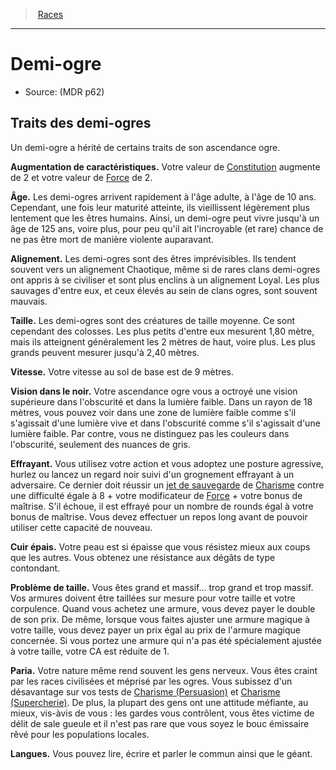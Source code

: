﻿---
!RaceItem
FullName: Demi-ogre
StrengthBonus: 2
ConstitutionBonus: 2
Age: Les demi-ogres arrivent rapidement à l'âge adulte, à l'âge de 10 ans. Cependant, une fois leur maturité atteinte, ils vieillissent légèrement plus lentement que les êtres humains. Ainsi, un demi-ogre peut vivre jusqu'à un âge de 125 ans, voire plus, pour peu qu'il ait l'incroyable (et rare) chance de ne pas être mort de manière violente auparavant.
Alignment: Les demi-ogres sont des êtres imprévisibles. Ils tendent souvent vers un alignement Chaotique, même si de rares clans demi-ogres ont appris à se civiliser et sont plus enclins à un alignement Loyal. Les plus sauvages d'entre eux, et ceux élevés au sein de clans ogres, sont souvent mauvais.
Size: Les demi-ogres sont des créatures de taille moyenne. Ce sont cependant des colosses. Les plus petits d'entre eux mesurent 1,80 mètre, mais ils atteignent généralement les 2 mètres de haut, voire plus. Les plus grands peuvent mesurer jusqu'à 2,40 mètres.
Speed: Votre vitesse au sol de base est de 9 mètres.
Darkvision: Votre ascendance ogre vous a octroyé une vision supérieure dans l'obscurité et dans la lumière faible. Dans un rayon de 18 mètres, vous pouvez voir dans une zone de lumière faible comme s'il s'agissait d'une lumière vive et dans l'obscurité comme s'il s'agissait d'une lumière faible. Par contre, vous ne distinguez pas les couleurs dans l'obscurité, seulement des nuances de gris.
Languages: Vous pouvez lire, écrire et parler le commun ainsi que le géant.
Id: demi-ogre_hd.md#demi-ogre
RootId: demi-ogre_hd.md
ParentLink: races_hd.md#
Name: Demi-ogre
ParentName: Races
NameLevel: 1
Source: (MDR p62)
Attributes:
  AbilityScoreIncrease: Votre valeur de [Constitution](hd_abilities_constitution.md) augmente de 2 et votre valeur de [Force](hd_abilities_strength.md) de 2.
---
>  [Races](races_hd.md#)

---


# Demi-ogre

- Source: (MDR p62)

## Traits des demi-ogres

Un demi-ogre a hérité de certains traits de son ascendance ogre.

**Augmentation de caractéristiques.** Votre valeur de [Constitution](hd_abilities_constitution.md) augmente de 2 et votre valeur de [Force](hd_abilities_strength.md) de 2.

**Âge.** Les demi-ogres arrivent rapidement à l'âge adulte, à l'âge de 10 ans. Cependant, une fois leur maturité atteinte, ils vieillissent légèrement plus lentement que les êtres humains. Ainsi, un demi-ogre peut vivre jusqu'à un âge de 125 ans, voire plus, pour peu qu'il ait l'incroyable (et rare) chance de ne pas être mort de manière violente auparavant.

**Alignement.** Les demi-ogres sont des êtres imprévisibles. Ils tendent souvent vers un alignement Chaotique, même si de rares clans demi-ogres ont appris à se civiliser et sont plus enclins à un alignement Loyal. Les plus sauvages d'entre eux, et ceux élevés au sein de clans ogres, sont souvent mauvais.

**Taille.** Les demi-ogres sont des créatures de taille moyenne. Ce sont cependant des colosses. Les plus petits d'entre eux mesurent 1,80 mètre, mais ils atteignent généralement les 2 mètres de haut, voire plus. Les plus grands peuvent mesurer jusqu'à 2,40 mètres.

**Vitesse.** Votre vitesse au sol de base est de 9 mètres.

**Vision dans le noir.** Votre ascendance ogre vous a octroyé une vision supérieure dans l'obscurité et dans la lumière faible. Dans un rayon de 18 mètres, vous pouvez voir dans une zone de lumière faible comme s'il s'agissait d'une lumière vive et dans l'obscurité comme s'il s'agissait d'une lumière faible. Par contre, vous ne distinguez pas les couleurs dans l'obscurité, seulement des nuances de gris.

**Effrayant.** Vous utilisez votre action et vous adoptez une posture agressive, hurlez ou lancez un regard noir suivi d'un grognement effrayant à un adversaire. Ce dernier doit réussir un [jet de sauvegarde](hd_abilities_jets_de_sauvegarde.md) de [Charisme](hd_abilities_charisma.md) contre une difficulté égale à 8 + votre modificateur de [Force](hd_abilities_strength.md) + votre bonus de maîtrise. S'il échoue, il est effrayé pour un nombre de rounds égal à votre bonus de maîtrise. Vous devez effectuer un repos long avant de pouvoir utiliser cette capacité de nouveau.

**Cuir épais.** Votre peau est si épaisse que vous résistez mieux aux coups que les autres. Vous obtenez une résistance aux dégâts de type contondant.

**Problème de taille.** Vous êtes grand et massif… trop grand et trop massif. Vos armures doivent être taillées sur mesure pour votre taille et votre corpulence. Quand vous achetez une armure, vous devez payer le double de son prix. De même, lorsque vous faites ajuster une armure magique à votre taille, vous devez payer un prix égal au prix de l'armure magique concernée. Si vous portez une armure qui n'a pas été spécialement ajustée à votre taille, votre CA est réduite de 1.

**Paria.** Votre nature même rend souvent les gens nerveux. Vous êtes craint par les races civilisées et méprisé par les ogres. Vous subissez d'un désavantage sur vos tests de [Charisme (Persuasion)](hd_abilities_charisma_persuasion.md) et [Charisme (Supercherie)](hd_abilities_charisma_supercherie.md). De plus, la plupart des gens ont une attitude méfiante, au mieux, vis-àvis de vous : les gardes vous contrôlent, vous êtes victime de délit de sale gueule et il n'est pas rare que vous soyez le bouc émissaire rêvé pour les populations locales.

**Langues.** Vous pouvez lire, écrire et parler le commun ainsi que le géant.

